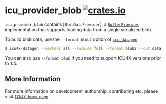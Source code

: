 # icu_provider_blob [![crates.io](https://img.shields.io/crates/v/icu_provider_blob)](https://crates.io/crates/icu_provider_blob)

<!-- cargo-rdme start -->

`icu_provider_blob` contains [`BlobDataProvider`], a [`BufferProvider`] implementation that
supports loading data from a single serialized blob.

To build blob data, use the `--format blob2` option of [`icu_datagen`]:

```bash
$ icu4x-datagen --markers all --locales full --format blob2 --out data.postcard
```

You can also use `--format blob` if you need to support ICU4X versions prior to 1.4.

[`ICU4X`]: ../icu/index.html
[`BufferProvider`]: icu_provider::BufferProvider
[`icu_datagen`]: ../icu_datagen/index.html

<!-- cargo-rdme end -->

## More Information

For more information on development, authorship, contributing etc. please visit [`ICU4X home page`](https://github.com/unicode-org/icu4x).
